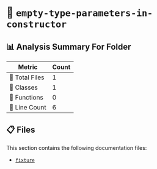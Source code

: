 # 📁 `empty-type-parameters-in-constructor`

## 📊 Analysis Summary For Folder

| Metric | Count |
|--------|-------|
| 📁 Total Files | 1 |
| 🧱 Classes | 1 |
| 🔧 Functions | 0 |
| 🔢 Line Count | 6 |


## 📋 Files

This section contains the following documentation files:

- [`fixture`](./fixture.md)